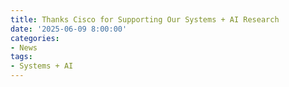 ```yaml
---
title: Thanks Cisco for Supporting Our Systems + AI Research
date: '2025-06-09 8:00:00'
categories:
- News
tags:
- Systems + AI
---
```



